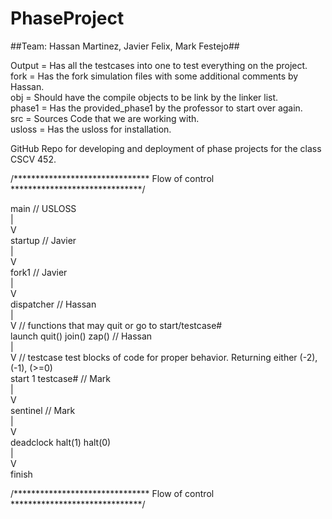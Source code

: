 PhaseProject
===

##Team: Hassan Martinez, Javier Felix, Mark Festejo##

Output  = Has all the testcases into one to test everything on the project.  
fork    = Has the fork simulation files with some additional comments by Hassan.  
obj     = Should have the compile objects to be link by the linker list.  
phase1  = Has the provided_phase1 by the professor to start over again.  
src     = Sources Code that we are working with.  
usloss  = Has the usloss for installation.  

GitHub Repo for developing and deployment of phase projects for the class CSCV 452.

/******************************* Flow of control ******************************/  
  
main        // USLOSS  
  |  
  V  
startup     // Javier  
  |  
  V  
fork1       // Javier  
  |  
  V  
dispatcher  // Hassan  
  |  
  V         // functions that may quit or go to start/testcase#  
launch      quit()    join()    zap()                             // Hassan  
  |  
  V         // testcase test blocks of code for proper behavior. Returning either (-2), (-1), (>=0)  
start 1     testcase#   // Mark  
  |  
  V  
sentinel                // Mark      
  |  
  V  
deadclock   halt(1)   halt(0)     
  |  
  V  
finish  

/******************************* Flow of control ******************************/  
